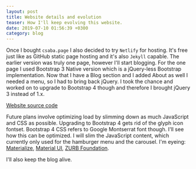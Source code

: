 ```yaml
---
layout: post
title: Website details and evolution
teaser: How I'll keep evolving this website.
date: 2019-07-10 01:56:39 +0300
category: blog
---
```

Once I bought `csaba.page` I also decided to try `Netlify` for hosting. It's free just like as GitHub static page hosting and it's also `Jekyll` capable. The earlier version was truly one page, however I'll start blogging. For the one page I used Bootstrap 3 Native version which is a jQuery-less Bootstrap implementation. Now that I have a Blog section and I added About as well I needed a menu, so I had to bring back jQuery. I took the chance and worked on to upgrade to Bootstrap 4 though and therefore I brought jQuery 3 instead of 1.x.

[Website source code](https://github.com/CsabaConsulting/csaba.page/commits/master)

Future plans involve optimizing load by slimming down as much JavaScript and CSS as possible. Upgrading to Bootstrap 4 gets rid of the glyph icon fontset. Bootstrap 4 CSS refers to Google Montserrat font though. I'll see how this can be optimized. I will slim the JavaScript content, which currently only used for the hamburger menu and the carousel. I'm eyeing: [Materialize](https://github.com/Dogfalo/materialize), [Material UI](https://material-ui.com/), [ZURB Foundation](http://foundation.zurb.com/sites/download.html/). 

I'll also keep the blog alive.
